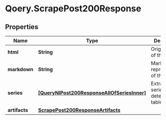 # Qoery.ScrapePost200Response

## Properties

Name | Type | Description | Notes
------------ | ------------- | ------------- | -------------
**html** | **String** | Original HTML of the page | [optional] 
**markdown** | **String** | Markdown representation of the page | [optional] 
**series** | [**[QueryNlPost200ResponseAllOfSeriesInner]**](QueryNlPost200ResponseAllOfSeriesInner.md) | Extracted time series from detected tables | 
**artifacts** | [**ScrapePost200ResponseArtifacts**](ScrapePost200ResponseArtifacts.md) |  | [optional] 


